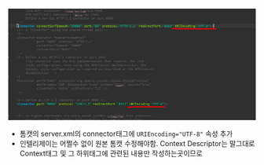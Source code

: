 ![img.png](img.png)

- 톰캣의 server.xml의 connector태그에 `URIEncoding="UTF-8"` 속성 추가
- 인텔리제이는 어쩔수 없이 원본 톰캣 수정해야함. Context Descriptor는 말그대로 Context태그 및 그 하위태그에 관련된 내용만 작성하는곳이므로